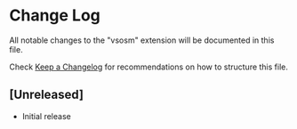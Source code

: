 # Change Log

All notable changes to the "vsosm" extension will be documented in this file.

Check [Keep a Changelog](http://keepachangelog.com/) for recommendations on how to structure this file.

## [Unreleased]

- Initial release